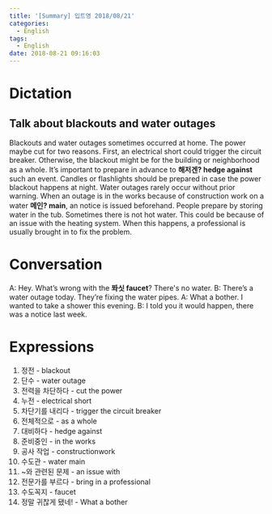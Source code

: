```yaml
---
title: '[Summary] 입트영 2018/08/21'
categories:
  - English
tags:
  - English
date: 2018-08-21 09:16:03
---
```


# Dictation
## Talk about blackouts and water outages
Blackouts and water outages sometimes occurred at home. The power maybe cut for two reasons. First, an electrical short could trigger the circuit breaker. Otherwise, the blackout might be for the building or neighborhood as a whole. It’s important to prepare in advance to **해저겐? hedge against** such an event. Candles or flashlights should be prepared in case the power blackout happens at night. Water outages rarely occur without prior warning. When an outage is in the works because of construction work on a water **메인? main**, an notice is issued beforehand. People prepare by storing water in the tub. Sometimes there is not hot water. This could be because of an issue with the heating system. When this happens, a professional is usually brought in to fix the problem.

# Conversation
A: Hey. What’s wrong with the **퐈싯 faucet**? There's no water.
B: There’s a water outage today. They’re fixing the water pipes.
A: What a bother. I wanted to take a shower this evening.
B: I told you it would happen, there was a notice last week.


# Expressions
1. 정전 - blackout
2. 단수 - water outage
3. 전력을 차단하다 - cut the power
4. 누전 - electrical short
5. 차단기를 내리다 - trigger the circuit breaker
6. 전체적으로 - as a whole
7. 대비하다 - hedge against
8. 준비중인 - in the works
9. 공사 작업 - constructionwork
10. 수도관 - water main
11. ~와 관련된 문제 - an issue with
12. 전문가를 부르다 - bring in a professional
13. 수도꼭지 - faucet
14. 정말 귀찮게 됐네! - What a bother